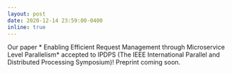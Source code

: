 ```yaml
---
layout: post
date: 2020-12-14 23:59:00-0400
inline: true
---
```


Our paper * Enabling Efficient Request Management through Microservice Level Parallelism* accepted to IPDPS (The IEEE International Parallel and Distributed Processing Symposium)! Preprint coming soon.

